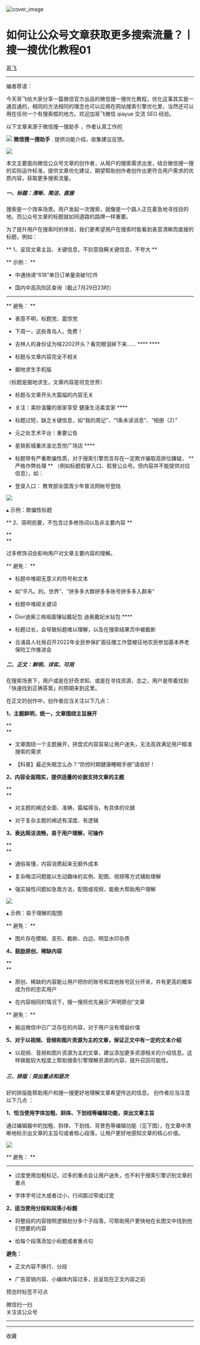 ![cover_image](https://mmbiz.qpic.cn/mmbiz_jpg/5icqa03loyM11RGibKLF8pSyPmW2XGXDeDxj7BCWOXO5EHuNZa1iafq6AjAVQQxMNGIvN4x63UmLoFz7DsOACviaUw/0?wx_fmt=jpeg)

#  如何让公众号文章获取更多搜索流量？丨搜一搜优化教程01

[ 哥飞 ](javascript:void\(0\);)

__ _ _ _ _

编者荐语：

今天哥飞给大家分享一篇微信官方出品的微信搜一搜优化教程，优化这事其实是一通百通的，相同的方法相同的理念也可以应用在网站搜索引擎优化里，当然还可以用在任何一个有搜索框的地方。欢迎加哥飞微信
qiayue 交流 SEO 经验。

以下文章来源于微信搜一搜助手  ，作者认真工作的

![](http://wx.qlogo.cn/mmhead/Q3auHgzwzM4s9x2awucp0kYLulQVWV83YQjedZfp75BgTYib7lJRxlQ/0)
**微信搜一搜助手** .  提供功能介绍，收集建议反馈。

![](https://mmbiz.qpic.cn/mmbiz_gif/5icqa03loyM2WuJ44t1cUjibnFa8bdd9zVJP4caNkrq0ic9cEyxQF7ukLBvxH2icy96qGfiarpz5nUgNv3PkXUnKfxw/640?wx_fmt=gif)

本文主要面向微信公众号文章的创作者，从用户的搜索需求出发，结合微信搜一搜的实际运作标准，提供文章优化建议，期望帮助创作者创作出更符合用户需求的优质内容，获取更多搜索流量。

#####  **一、标题：清晰、简洁、直接**

搜索是一个效率场景。用户发起一次搜索，就像是一个路人正在着急地寻找目的地，而公众号文章的标题就如同道路的路牌一样重要。

  

为了提升用户在搜索时的体验，我们更希望用户在搜索时能看到表意清晰而直接的标题，例如：

  

** 1、呈现文章主旨、关键信息，不刻意隐瞒关键信息、不夸大  **

  

** 示例：  **

  * 中通快递“618”单日订单量突破1亿件 

  * 国内中高风险区查询（截止7月29日23时） 

****

  

** 避免：  **

  

  * 表意不明，标题党、震惊党 

  * 下周一，这些青岛人，免费！ 

  * 吉林人的身份证为啥2202开头？看完眼泪掉下来......  **** ****

  

  * 标题与文章内容完全不相关 

  * 掘地求生手机版 

（标题是掘地求生，文章内容是坦克世界）

  

  * 标题与文章开头大篇幅的内容无关 

  * 关注｜美妙温馨的居家享受 健康生活美宜家  ****   

  

  * 标题过短，缺乏关键信息，如“我的周记”、“1条未读消息”、“相册（2）” 

  * 元之处艺术平台｜重要公告 

  * 星轶影城重庆渝北吾悦广场店  ****

  

  * 标题带有严重欺骗性质，对于搜索引擎而言存在一定欺诈骗取高排位嫌疑， ** 严格作弊处理  ** （例如标题假冒入口、假冒公众号。但内容并不能提供对应信息），如： 

  * 登录入口：  教育部全国青少年普法网帐号登陆    

  

![](https://mmbiz.qpic.cn/mmbiz_png/5icqa03loyM2WuJ44t1cUjibnFa8bdd9zVZGHZOLu6IMUhHeAubfUUxwWhpNZWF8HLugCn14po8KOegmfEzIZMSA/640?wx_fmt=png)

▴ 示例：欺骗性标题  

  

** 2、简明扼要，不包含过多修饰词以及非主要内容  **

**  
**

过多修饰词会影响用户对文章主要内容的理解。

  

** 避免：  **

  

  * 标题中堆砌无意义的符号和文本 

  * 如“平凡。的。世界”、“拼多多大群拼多多账号拼多多入群来”    

  

  * 标题中堆砌关键词 

  * Dior迪奥三格缎面镶钻戴妃包 迪奥戴妃水钻包  ****   

  

  * 标题过长，会导致标题难以理解，以及在搜索结果页中被截断 

  * 合浦县人社局召开2022年全民参保扩面征缴工作暨被征地农民参加基本养老保险工作推进会    

#####  **二、正文：鲜明、详实、可用**

  

  

在搜索场景下，用户或是在好奇求知、或是在寻找资源，总之，用户是带着找到「快速找到正确答案」的预期来到这里。

在正文的创作中，创作者应当关注以下几点：

  

**1、主题鲜明，统一，文章围绕主旨展开**

**  
**

  * 文章围绕一个主题展开，拼盘式内容容易让用户迷失，无法高效满足用户精准搜索的需求 

  * 【科普】最近失眠怎么办？“防控时期健康睡眠手册”请收好！    

  

**2、内容全面翔实，提供适量的论据支持文章的主题**

**  
**

  * 对主题的阐述全面、准确，篇幅得当，有具体的论据 

  * 对于复杂主题的阐述有深度、有逻辑 

  
  

**3、表达简洁流畅，易于用户理解，可操作**

**  
**

  * 通俗易懂，内容消费起来无额外成本 

  * 复杂晦涩问题能以生动趣味的实例、配图、视频等方式辅助理解 

  * 强实操性问题如急救方法，配图或视频，能极大帮助用户理解 

  

![](https://mmbiz.qpic.cn/mmbiz_png/5icqa03loyM2WuJ44t1cUjibnFa8bdd9zVKiaLQzbuXLZJoiattnpaiabpO3zERoZYEJsWfBmFNHPbVhotFlmWPKzCg/640?wx_fmt=png)

▴ 示例：易于理解的配图  

  

  
  
  

** 避免：  **

  

  * 图片存在模糊、变形、截断、白边、明显水印杂质 

  

**4、鼓励原创、稀缺内容**

**  
**

  * 原创、稀缺的内容能让用户把你的账号和其他账号区分开来，并有更高的概率成为你的忠实用户 

  * 在内容相同的情况下，搜一搜将优先展示“声明原创”文章 

  

** 避免：  **

  

  * 搬运微信中已广泛存在的内容，对于用户没有增益价值 

  

**5、对于以视频、音频和图片资源为主的文章，保证正文中有一定的文本介绍**

  

  * 以视频、音频和图片资源为主的文章，建议添加更多资源相关的介绍信息。这样做能较大程度上帮助搜索引擎理解资源的内容，提升召回可能性。 

#####  

#####  **三、排版：突出重点和层次**

好的排版能帮助用户和搜一搜更好地理解文章希望传达的信息。  创作者应当注意以下几点  ：

**1、恰当使用字体加粗、斜体、下划线等编辑功能，突出文章主旨**

  

通过编辑器中的加粗、斜体、下划线、背景色等编辑功能（见下图），在文章中清晰地标示出文章的主旨句或者核心段落，让用户更好地感知文章的核心价值。

  

![](https://mmbiz.qpic.cn/mmbiz_jpg/TgiarlCyGxG3ic4TZozibpY26VFQYCxGWBFHkcLibNSueGtLpw43uwUQdrcu4C2icr8bppgoerwbcf40aCunaF5UHtA/640?wx_fmt=jpeg&wxfrom=5&wx_lazy=1&wx_co=1)

  

** 避免：  **

****

  * 过度使用加粗标记，过多的重点会让用户迷失，也不利于搜索引擎识别文章的重点 

  * 字体字号过大或者过小，行间距过窄或过宽 

  

**2、适当使用分段和段落小标题**

  * 将整段的内容按照逻辑划分多个子段落，可帮助用户更快地在长图文中找到他们想要的内容 

  * 给每个段落添加小标题或者重点句 

  

**避免：**

  

  * 正文内容不换行、分段 

  * 广告营销内容、小编体内容过多，且呈现在正文内容之前 

  

预览时标签不可点

微信扫一扫  
关注该公众号





****



****



  收藏

